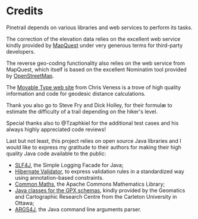 # Credits

Pinetrail depends on various libraries and web services to perform its tasks.

The correction of the elevation data relies on the excellent web service kindly
provided by [MapQuest](http://www.mapquest.com/) under very generous terms for
third-party developers.

The reverse geo-coding functionality also relies on the web service from
MapQuest, which itself is based on the excellent Nominatim tool provided by
[OpenStreetMap](http://www.openstreetmap.org).

The [Movable Type web site](http://www.movable-type.co.uk/) from Chris Veness is
a trove of high quality information and code for geodesic distance calculations.

Thank you also go to Steve Fry and Dick Holley, for their formulæ to
estimate the difficulty of a trail depending on the hiker's level.

Special thanks also to @Tzaphkiel for the additional test cases and his
always highly appreciated code reviews!

Last but not least, this project relies on open source Java libraries and I
would like to express my gratitude to their authors for making their high
quality Java code available to the public:
- [SLF4J](http://www.slf4j.org/), the Simple Logging Facade for Java;
- [Hibernate Validator](http://hibernate.org/validator/), to express validation
rules in a standardized way using annotation-based constraints.
- [Common Maths](https://commons.apache.org/proper/commons-math/), the Apache
Commons Mathematics Library;
- [Java classes for the GPX schemas](https://github.com/GCRC), kindly provided
by the Geomatics and Cartographic Research Centre from the Carleton University
in Ottawa;
- [ARGS4J](http://args4j.kohsuke.org/), the Java command line arguments parser.
